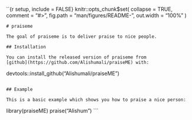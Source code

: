 
<!-- README.md is generated from README.Rmd. Please edit that file -->

\`\`{r setup, include = FALSE} knitr::opts\_chunk$set( collapse = TRUE,
comment = “\#\>”, fig.path = “man/figures/README-”, out.width = “100%” )

    # praiseme
    
    The goal of praiseme is to deliver praise to nice people.
    
    ## Installation
    
    You can install the released version of praiseme from 
    [github](https://github.com/Alishumali/praiseME) with:

devtools::install\_github(“Alishumali/praiseME”)

``` 

## Example

This is a basic example which shows you how to praise a nice person:
```

library(praiseME) praise(“Alishum”) \`\`\`
